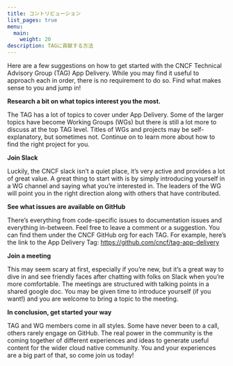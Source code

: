 ```yaml
---
title: コントリビューション
list_pages: true
menu:
  main:
    weight: 20
description: TAGに貢献する方法
---
```


Here are a few suggestions on how to get started with the CNCF Technical Advisory Group (TAG) App Delivery. While you may find it useful to approach each in order, there is no requirement to do so. Find what makes sense to you and jump in!

**Research a bit on what topics interest you the most.**

The TAG has a lot of topics to cover under App Delivery. Some of the larger topics have become Working Groups (WGs) but there is still a lot more to discuss at the top TAG level. Titles of WGs and projects may be self-explanatory, but sometimes not. Continue on to learn more about how to find the right project for you.

**Join Slack**

Luckily, the CNCF slack isn’t a quiet place, it’s very active and provides a lot of great value. A great thing to start with is by simply introducing yourself in a WG channel and saying what you’re interested in. The leaders of the WG will point you in the right direction along with others that have contributed.

**See what issues are available on GitHub**

There’s everything from code-specific issues to documentation issues and everything in-between. Feel free to leave a comment or a suggestion. You can find them under the CNCF GitHub org for each TAG. For example, here’s the link to the App Delivery Tag: https://github.com/cncf/tag-app-delivery

**Join a meeting**

This may seem scary at first, especially if you’re new, but it’s a great way to dive in and see friendly faces after chatting with folks on Slack when you’re more comfortable. The meetings are structured with talking points in a shared google doc. You may be given time to introduce yourself (if you want!) and you are welcome to bring a topic to the meeting.

**In conclusion, get started your way**

TAG and WG members come in all styles. Some have never been to a call, others rarely engage on GitHub. The real power in the community is the coming together of different experiences and ideas to generate useful content for the wider cloud native community. You and your experiences are a big part of that, so come join us today!
